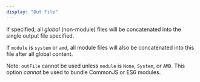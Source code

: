 ```yaml
---
display: "Out File"
---
```


If specified, all *global* (non-module) files will be concatenated into the single output file specified.

If `module` is `system` or `amd`, all module files will also be concatenated into this file after all global content.

Note: `outFile` cannot be used unless `module` is `None`, `System`, or `AMD`.
This option *cannot* be used to bundle CommonJS or ES6 modules.
